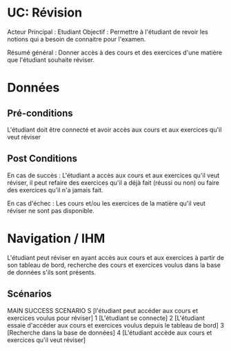 ﻿
# UC: Révision
Acteur Principal : Etudiant
Objectif :  Permettre à l'étudiant de revoir les notions qui a besoin de connaitre pour l'examen.

Résumé général : Donner accès à des cours et des exercices d'une matière que l'étudiant souhaite réviser.


# Données



## Pré-conditions

L'étudiant doit être connecté et avoir accès aux cours et aux exercices qu'il veut réviser


## Post Conditions

En cas de succès : L'étudiant a accès aux cours et aux exercices qu'il veut réviser, il peut refaire des 
exercices qu'il a déjà fait (réussi ou non) ou faire des exercices qu'il n'a jamais fait.

En cas d'échec : Les cours et/ou les exercices de la matière qu'il veut réviser ne sont pas disponible.


# Navigation / IHM 

L'étudiant peut réviser en ayant accès aux cours et aux exercices à partir de son tableau de bord, recherche 
des cours et exercices voulus dans la base de données s'ils sont présents.


## Scénarios

MAIN SUCCESS SCENARIO
S	[l'étudiant peut accéder aux cours et exercices voulus pour réviser]
1	[L'étudiant se connecte]
2	[L'étudiant essaie d'accéder aux cours et exercices voulus depuis le tableau de bord]
3	[Recherche dans la base de données]
4	[L'étudiant accède aux cours et exercices qu'il veut réviser]
